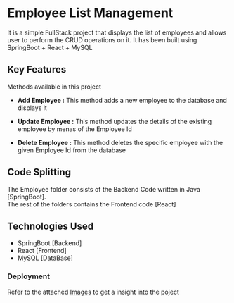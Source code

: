 # Employee List Management 

It is a simple FullStack project that displays the list of employees and allows user to perform the CRUD operations on it. It has been built using SpringBoot + React + MySQL

## Key Features

Methods available in this project

- **Add Employee :**
This method adds a new employee to the database and displays it

- **Update Employee :**
This method updates the details of the existing employee by menas of the Employee Id

- **Delete Employee :**
This method deletes the specific employee with the given Employee Id from the database

## Code Splitting

The Employee folder consists of the Backend Code written in Java [SpringBoot].\
The rest of the folders contains the Frontend code [React]

## Technologies Used

- SpringBoot [Backend]
- React [Frontend]
- MySQL [DataBase]


### Deployment
Refer to the attached [Images](https://github.com/manoj-098/Employee_List_Management/tree/c39a7c94136d2389759d606899d117df0c45ff20/Images) to get a insight into the poject
